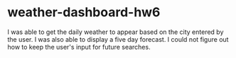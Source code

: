 # weather-dashboard-hw6
I was able to get the daily weather to appear based on the city entered by the user. I was also able to display a five day forecast. I could not figure out how to keep the user's input for future searches.
